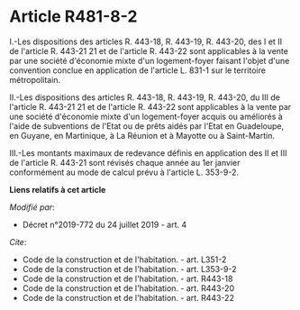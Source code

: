 # Article R481-8-2

I.-Les dispositions des articles R. 443-18, R. 443-19, R. 443-20, des I et II de l'article R. 443-21 21 et de l'article R.
443-22 sont applicables à la vente par une société d'économie mixte d'un logement-foyer faisant l'objet d'une convention
conclue en application de l'article L. 831-1 sur le territoire métropolitain.

II.-Les dispositions des articles R. 443-18, R. 443-19, R. 443-20, du III de l'article R. 443-21 21 et de l'article R. 443-22
sont applicables à la vente par une société d'économie mixte d'un logement-foyer acquis ou améliorés à l'aide de subventions
de l'Etat ou de prêts aidés par l'Etat en Guadeloupe, en Guyane, en Martinique, à La Réunion et à Mayotte ou à Saint-Martin.

III.-Les montants maximaux de redevance définis en application des II et III de l'article R. 443-21 sont révisés chaque année
au 1er janvier conformément au mode de calcul prévu à l'article L. 353-9-2.

**Liens relatifs à cet article**

_Modifié par_:

  - Décret n°2019-772 du 24 juillet 2019 - art. 4

_Cite_:

  - Code de la construction et de l'habitation. - art. L351-2
  - Code de la construction et de l'habitation. - art. L353-9-2
  - Code de la construction et de l'habitation. - art. R443-18
  - Code de la construction et de l'habitation. - art. R443-20
  - Code de la construction et de l'habitation. - art. R443-22
